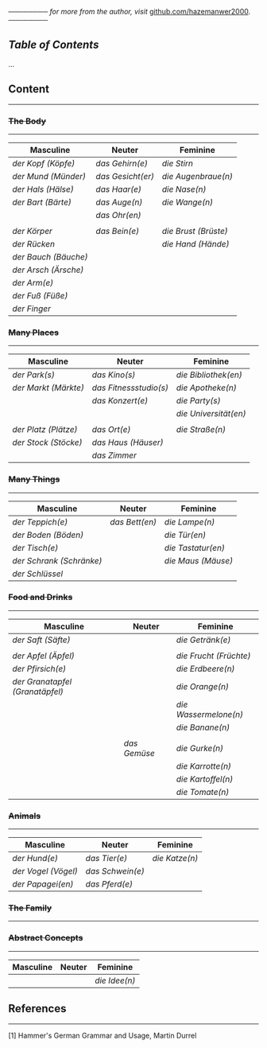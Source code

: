 ──────── *for more from the author, visit* [github.com/hazemanwer2000](https://github.com/hazemanwer2000). ────────
## *Table of Contents*
...
## Content
---
### ~~The Body~~
---

| Masculine            | Neuter            | Feminine             |
| -------------------- | ----------------- | -------------------- |
| *der Kopf (Köpfe)*   | *das Gehirn(e)*   | *die Stirn*          |
| *der Mund (Münder)*  | *das Gesicht(er)* | *die Augenbraue(n)*  |
| *der Hals (Hälse)*   | *das Haar(e)*     | *die Nase(n)*        |
| *der Bart (Bärte)*   | *das Auge(n)*     | *die Wange(n)*       |
|                      | *das Ohr(en)*     |                      |
|                      |                   |                      |
| *der Körper*         | *das Bein(e)*     | *die Brust (Brüste)* |
| *der Rücken*         |                   | *die Hand (Hände)*   |
| *der Bauch (Bäuche)* |                   |                      |
| *der Arsch (Ärsche)* |                   |                      |
| *der Arm(e)*         |                   |                      |
| *der Fuß (Füße)*     |                   |                      |
| *der Finger*         |                   |                      |

### ~~Many Places~~
---

| Masculine            | Neuter                 | Feminine              |
| -------------------- | ---------------------- | --------------------- |
| *der Park(s)*        | *das Kino(s)*          | *die Bibliothek(en)*  |
| *der Markt (Märkte)* | *das Fitnessstudio(s)* | *die Apotheke(n)*     |
|                      | *das Konzert(e)*       | *die Party(s)*        |
|                      |                        | *die Universität(en)* |
|                      |                        |                       |
| *der Platz (Plätze)* | *das Ort(e)*           | *die Straße(n)*       |
| *der Stock (Stöcke)* | *das Haus (Häuser)*    |                       |
|                      | *das Zimmer*           |                       |

### ~~Many Things~~
---

| Masculine                | Neuter         | Feminine           |
| ------------------------ | -------------- | ------------------ |
| *der Teppich(e)*         | *das Bett(en)* | *die Lampe(n)*     |
| *der Boden (Böden)*      |                | *die Tür(en)*      |
| *der Tisch(e)*           |                | *die Tastatur(en)* |
| *der Schrank (Schränke)* |                | *die Maus (Mäuse)* |
| *der Schlüssel*          |                |                    |

### ~~Food and Drinks~~
---

| Masculine                       | Neuter       | Feminine               |
| ------------------------------- | ------------ | ---------------------- |
| *der Saft (Säfte)*              |              | *die Getränk(e)*       |
|                                 |              |                        |
| *der Apfel (Äpfel)*             |              | *die Frucht (Früchte)* |
| *der Pfirsich(e)*               |              | *die Erdbeere(n)*      |
| *der Granatapfel (Granatäpfel)* |              | *die Orange(n)*        |
|                                 |              | *die Wassermelone(n)*  |
|                                 |              | *die Banane(n)*        |
|                                 |              |                        |
|                                 | *das Gemüse* | *die Gurke(n)*         |
|                                 |              | *die Karrotte(n)*      |
|                                 |              | *die Kartoffel(n)*     |
|                                 |              | *die Tomate(n)*        |

### ~~Animals~~
---

| Masculine           | Neuter           | Feminine       |
| ------------------- | ---------------- | -------------- |
| *der Hund(e)*       | *das Tier(e)*    | *die Katze(n)* |
| *der Vogel (Vögel)* | *das Schwein(e)* |                |
| *der Papagei(en)*   | *das Pferd(e)*   |                |

### ~~The Family~~
---



### ~~Abstract Concepts~~
---

| Masculine | Neuter | Feminine      |
| --------- | ------ | ------------- |
|           |        | *die Idee(n)* |

## References
---
[1] Hammer's German Grammar and Usage, Martin Durrel